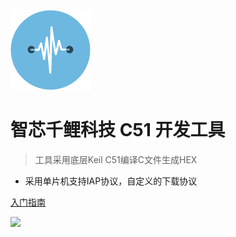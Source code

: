 ![logo](image/51.png)

# 智芯千鲤科技 C51 开发工具

> 工具采用底层Keil C51编译C文件生成HEX

* 采用单片机支持IAP协议，自定义的下载协议

[入门指南](software_installation/README.md)
<!-- 背景图片 -->
![](/image/6.jpg)